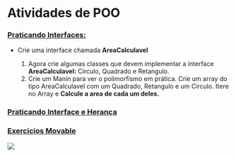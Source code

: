 <h1 class="intro">Atividades de POO</h1>
<h3><a href="https://github.com/clebsonf/POO/tree/master/src/br/ufpb/pratInterface">Praticando Interfaces:</a></h3>
<ul>
	<li>Crie uma interface chamada <b>AreaCalculavel</b></li>
	<ol>
		<li>Agora crie algumas classes que devem implementar a interface <b>AreaCalculavel:</b> Circulo, Quadrado e Retangulo.</li>
		<li>Crie um Manin para ver o polimorfismo em prática. Crie um array do tipo AreaCalculavel com um Quadrado, Retangulo e um Circulo. Itere no Array e <b> Calcule a area de cada um deles.</b></li>
	</ol>
</ul>

<h3><a href="https://github.com/clebsonf/POO/tree/master/src/br/zoologico">Praticando Interface e Herança</a></h3>

<h3><a href="https://github.com/clebsonf/POO/tree/master/src/br/ufpb/movable">Exercicios Movable</a></h3>
<img src="https://github.com/clebsonf/POO/blob/master/uml/MovableFinal.png">
